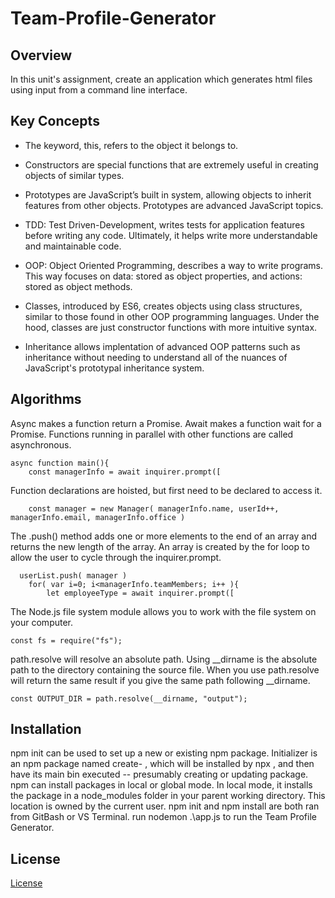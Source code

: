 # Team-Profile-Generator

## Overview
In this unit's assignment, create an application which generates html files using input from a command line interface.


## Key Concepts

- The keyword, this, refers to the object it belongs to.

- Constructors are special functions that are extremely useful in creating objects of similar types. 

- Prototypes are JavaScript’s built in system, allowing objects to inherit features from other objects. Prototypes are advanced JavaScript topics.

- TDD: Test Driven-Development, writes tests for application features before writing any code. Ultimately, it helps write more understandable and maintainable code.

- OOP: Object Oriented Programming, describes a way to write programs. This way focuses on data: stored as object properties, and actions: stored as object methods.

- Classes, introduced by ES6, creates objects using class structures, similar to those found in other OOP programming languages. Under the hood, classes are just constructor functions with more intuitive syntax.

- Inheritance allows implentation of advanced OOP patterns such as inheritance without needing to understand all of the nuances of JavaScript's prototypal inheritance system.

## Algorithms
Async makes a function return a Promise. Await makes a function wait for a Promise. Functions running in parallel with other functions are called asynchronous.
```
async function main(){
    const managerInfo = await inquirer.prompt([
```

Function declarations are hoisted, but first need to be declared to access it.
```
    const manager = new Manager( managerInfo.name, userId++, managerInfo.email, managerInfo.office )
```
The .push() method adds one or more elements to the end of an array and returns the new length of the array. An array is created by the for loop to allow the user to cycle through the inquirer.prompt. 
```
  userList.push( manager )
    for( var i=0; i<managerInfo.teamMembers; i++ ){
        let employeeType = await inquirer.prompt([
```

The Node.js file system module allows you to work with the file system on your computer.
```
const fs = require("fs");
```

path.resolve will resolve an absolute path. Using __dirname is the absolute path to the directory containing the source file. When you use path.resolve will return the same result if you give the same path following __dirname.
```
const OUTPUT_DIR = path.resolve(__dirname, "output");
```

## Installation
npm init <initializer> can be used to set up a new or existing npm package. Initializer is an npm package named create-<initializer> , which will be installed by npx , and then have its main bin executed -- presumably creating or updating package. npm can install packages in local or global mode. In local mode, it installs the package in a node_modules folder in your parent working directory. This location is owned by the current user.
npm init and npm install are both ran from GitBash or VS Terminal. run nodemon .\app.js to run the Team Profile Generator.


## License
[License](https://choosealicense.com/licenses/mit)
